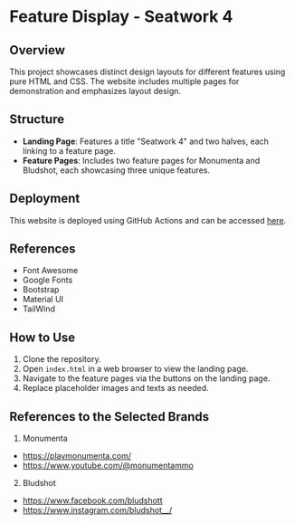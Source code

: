 # Feature Display - Seatwork 4

## Overview

This project showcases distinct design layouts for different features using pure HTML and CSS. The website includes multiple pages for demonstration and emphasizes layout design.

## Structure

- **Landing Page**: Features a title "Seatwork 4" and two halves, each linking to a feature page.
- **Feature Pages**: Includes two feature pages for Monumenta and Bludshot, each showcasing three unique features.

## Deployment

This website is deployed using GitHub Actions and can be accessed [here](deployment-link).

## References

- Font Awesome
- Google Fonts
- Bootstrap
- Material UI
- TailWind

## How to Use

1. Clone the repository.
2. Open `index.html` in a web browser to view the landing page.
3. Navigate to the feature pages via the buttons on the landing page.
4. Replace placeholder images and texts as needed.

## References to the Selected Brands

1. Monumenta
- https://playmonumenta.com/
- https://www.youtube.com/@monumentammo
2. Bludshot
- https://www.facebook.com/bludshott
- https://www.instagram.com/bludshot__/